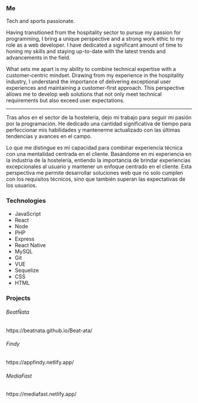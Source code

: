 ### Me 
Tech and sports passionate. 

Having transitioned from the hospitality sector to pursue my passion for programming, I bring a unique perspective and a strong work ethic to my role as a web developer. I have dedicated a significant amount of time to honing my skills and staying up-to-date with the latest trends and advancements in the field.

What sets me apart is my ability to combine technical expertise with a customer-centric mindset. Drawing from my experience in the hospitality industry, I understand the importance of delivering exceptional user experiences and maintaining a customer-first approach. This perspective allows me to develop web solutions that not only meet technical requirements but also exceed user expectations.

---


Tras años en el sector de la hostelería, dejo mi trabajo para seguir mi pasión por la programación. He dedicado una cantidad significativa de tiempo para perfeccionar mis habilidades y mantenerme actualizado con las últimas tendencias y avances en el campo.

Lo que me distingue es mi capacidad para combinar experiencia técnica con una mentalidad centrada en el cliente. Basándome en mi experiencia en la industria de la hostelería, entiendo la importancia de brindar experiencias excepcionales al usuario y mantener un enfoque centrado en el cliente. Esta perspectiva me permite desarrollar soluciones web que no solo cumplen con los requisitos técnicos, sino que también superan las expectativas de los usuarios.

### Technologies
- JavaScript 
- React
- Node
- PHP
- Express
- React Native
- MySQL
- Git
- VUE
- Sequelize
- CSS
- HTML

### Projects
<h6>BeatÑata</h6>
https://beatnata.github.io/Beat-ata/ <br/>
<h6>Findy</h6>
https://appfindy.netlify.app/ <br/>
<h6>MediaFast</h6>
https://mediafast.netlify.app/

<!--
**Airammg/Airammg** is a ✨ _special_ ✨ repository because its `README.md` (this file) appears on your GitHub profile.

Here are some ideas to get you started:

- 🔭 I’m currently working on ...
- 🌱 I’m currently learning ...
- 👯 I’m looking to collaborate on ...
- 🤔 I’m looking for help with ...
- 💬 Ask me about ...
- 📫 How to reach me: ...
- 😄 Pronouns: ...
- ⚡ Fun fact: ...
-->
